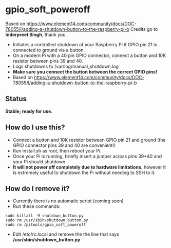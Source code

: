 # gpio_soft_poweroff

Based on https://www.element14.com/community/docs/DOC-78055/l/adding-a-shutdown-button-to-the-raspberry-pi-b
Credits go to **Inderpreet Singh**, thank you.

* Initiates a controlled shutdown of your Raspberry Pi if GPIO pin 21 is connected to ground via a button.
* On a modern Pi with a 40 pin GPIO connector, connect a button and 10K resistor between pins 39 and 40.
* Logs shutdowns to /var/log/manual_shutdown.log
* **Make sure you connect the button between the correct GPIO pins!**
* Based on https://www.element14.com/community/docs/DOC-78055/l/adding-a-shutdown-button-to-the-raspberry-pi-b

## Status

**Stable; ready for use.**

## How do I use this?

* Connect a button and 10K resistor between GPIO pin 21 and ground (the GPIO connector pins 39 and 40 are convenient!)
* Run install.sh as root, then reboot your Pi.
* Once your Pi is running, briefly insert a jumper across pins 39+40 and your Pi should shutdown.
* **It will not power off completely due to hardware limitations.** however it is extremely useful to shutdown the Pi without needing to SSH to it.

## How do I remove it?

* Currently there is no automatic script (coming soon)
* Run these commands:
```
sudo killall -9 shutdown_button.py
sudo rm /usr/sbin/shutdown_button.py
sudo rm /pitools/gpio_soft_poweroff
```
* Edit /etc/rc.local and remove the the line that says **/usr/sbin/shutdown_button.py**

